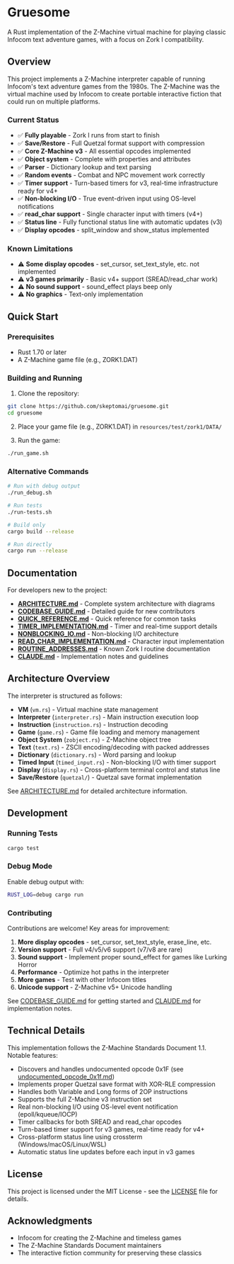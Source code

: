 # Gruesome

A Rust implementation of the Z-Machine virtual machine for playing classic Infocom text adventure games, with a focus on Zork I compatibility.

## Overview

This project implements a Z-Machine interpreter capable of running Infocom's text adventure games from the 1980s. The Z-Machine was the virtual machine used by Infocom to create portable interactive fiction that could run on multiple platforms.

### Current Status

- ✅ **Fully playable** - Zork I runs from start to finish
- ✅ **Save/Restore** - Full Quetzal format support with compression
- ✅ **Core Z-Machine v3** - All essential opcodes implemented
- ✅ **Object system** - Complete with properties and attributes
- ✅ **Parser** - Dictionary lookup and text parsing
- ✅ **Random events** - Combat and NPC movement work correctly
- ✅ **Timer support** - Turn-based timers for v3, real-time infrastructure ready for v4+
- ✅ **Non-blocking I/O** - True event-driven input using OS-level notifications
- ✅ **read_char support** - Single character input with timers (v4+)
- ✅ **Status line** - Fully functional status line with automatic updates (v3)
- ✅ **Display opcodes** - split_window and show_status implemented

### Known Limitations

- ⚠️ **Some display opcodes** - set_cursor, set_text_style, etc. not implemented
- ⚠️ **v3 games primarily** - Basic v4+ support (SREAD/read_char work)
- ⚠️ **No sound support** - sound_effect plays beep only
- ⚠️ **No graphics** - Text-only implementation

## Quick Start

### Prerequisites

- Rust 1.70 or later
- A Z-Machine game file (e.g., ZORK1.DAT)

### Building and Running

1. Clone the repository:
```bash
git clone https://github.com/skeptomai/gruesome.git
cd gruesome
```

2. Place your game file (e.g., ZORK1.DAT) in `resources/test/zork1/DATA/`

3. Run the game:
```bash
./run_game.sh
```

### Alternative Commands

```bash
# Run with debug output
./run_debug.sh

# Run tests
./run-tests.sh

# Build only
cargo build --release

# Run directly
cargo run --release
```

## Documentation

For developers new to the project:

- **[ARCHITECTURE.md](docs/ARCHITECTURE.md)** - Complete system architecture with diagrams
- **[CODEBASE_GUIDE.md](docs/CODEBASE_GUIDE.md)** - Detailed guide for new contributors
- **[QUICK_REFERENCE.md](docs/QUICK_REFERENCE.md)** - Quick reference for common tasks
- **[TIMER_IMPLEMENTATION.md](docs/TIMER_IMPLEMENTATION.md)** - Timer and real-time support details
- **[NONBLOCKING_IO.md](docs/NONBLOCKING_IO.md)** - Non-blocking I/O architecture
- **[READ_CHAR_IMPLEMENTATION.md](docs/READ_CHAR_IMPLEMENTATION.md)** - Character input implementation
- **[ROUTINE_ADDRESSES.md](docs/ROUTINE_ADDRESSES.md)** - Known Zork I routine documentation
- **[CLAUDE.md](CLAUDE.md)** - Implementation notes and guidelines

## Architecture Overview

The interpreter is structured as follows:

- **VM** (`vm.rs`) - Virtual machine state management
- **Interpreter** (`interpreter.rs`) - Main instruction execution loop
- **Instruction** (`instruction.rs`) - Instruction decoding
- **Game** (`game.rs`) - Game file loading and memory management
- **Object System** (`zobject.rs`) - Z-Machine object tree
- **Text** (`text.rs`) - ZSCII encoding/decoding with packed addresses
- **Dictionary** (`dictionary.rs`) - Word parsing and lookup
- **Timed Input** (`timed_input.rs`) - Non-blocking I/O with timer support
- **Display** (`display.rs`) - Cross-platform terminal control and status line
- **Save/Restore** (`quetzal/`) - Quetzal save format implementation

See [ARCHITECTURE.md](docs/ARCHITECTURE.md) for detailed architecture information.

## Development

### Running Tests

```bash
cargo test
```

### Debug Mode

Enable debug output with:
```bash
RUST_LOG=debug cargo run
```

### Contributing

Contributions are welcome! Key areas for improvement:

1. **More display opcodes** - set_cursor, set_text_style, erase_line, etc.
2. **Version support** - Full v4/v5/v6 support (v7/v8 are rare)
3. **Sound support** - Implement proper sound_effect for games like Lurking Horror
4. **Performance** - Optimize hot paths in the interpreter
5. **More games** - Test with other Infocom titles
6. **Unicode support** - Z-Machine v5+ Unicode handling

See [CODEBASE_GUIDE.md](docs/CODEBASE_GUIDE.md) for getting started and [CLAUDE.md](CLAUDE.md) for implementation notes.

## Technical Details

This implementation follows the Z-Machine Standards Document 1.1. Notable features:

- Discovers and handles undocumented opcode 0x1F (see [undocumented_opcode_0x1f.md](undocumented_opcode_0x1f.md))
- Implements proper Quetzal save format with XOR-RLE compression
- Handles both Variable and Long forms of 2OP instructions
- Supports the full Z-Machine v3 instruction set
- Real non-blocking I/O using OS-level event notification (epoll/kqueue/IOCP)
- Timer callbacks for both SREAD and read_char opcodes
- Turn-based timer support for v3 games, real-time ready for v4+
- Cross-platform status line using crossterm (Windows/macOS/Linux/WSL)
- Automatic status line updates before each input in v3 games

## License

This project is licensed under the MIT License - see the [LICENSE](LICENSE) file for details.

## Acknowledgments

- Infocom for creating the Z-Machine and timeless games
- The Z-Machine Standards Document maintainers
- The interactive fiction community for preserving these classics